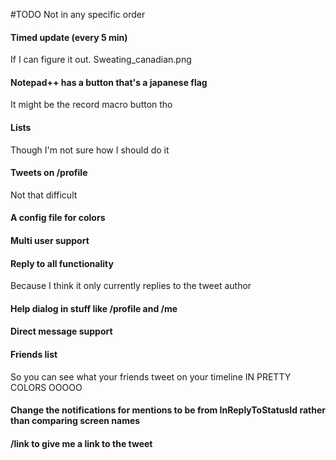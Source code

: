 #TODO
Not in any specific order 

#### Timed update (every 5 min)
 If I can figure it out. Sweating_canadian.png

#### Notepad++ has a button that's a japanese flag
 It might be the record macro button tho

#### Lists
 Though I'm not sure how I should do it

#### Tweets on /profile
 Not that difficult

#### A config file for colors

#### Multi user support

#### Reply to all functionality
 Because I think it only currently replies to the tweet author

#### Help dialog in stuff like /profile and /me

#### Direct message support

#### Friends list
 So you can see what your friends tweet on your timeline IN PRETTY COLORS OOOOO

#### Change the notifications for mentions to be from InReplyToStatusId rather than comparing screen names

#### /link to give me a link to the tweet